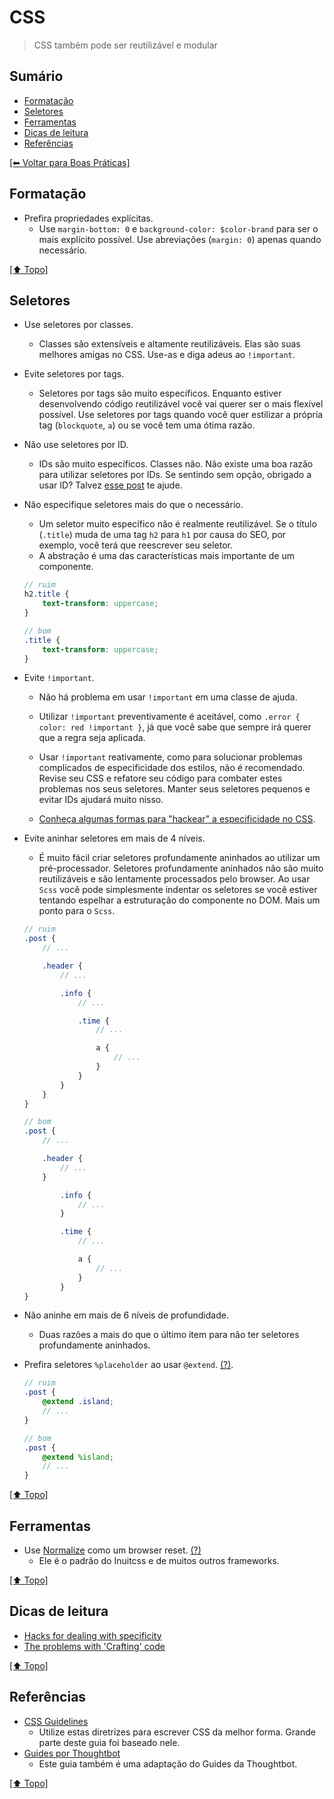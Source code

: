 # CSS
> CSS também pode ser reutilizável e modular

## Sumário
- [Formatação](#formata%C3%A7%C3%A3o)
- [Seletores](#seletores)
- [Ferramentas](#ferramentas)
- [Dicas de leitura](#dicas-de-leitura)
- [Referências](#refer%C3%AAncias)

[[⬅︎ Voltar para Boas Práticas]](https://github.com/mktvirtual/guides/tree/master/boas-praticas)

## Formatação

- Prefira propriedades explícitas.
    - Use `margin-bottom: 0` e `background-color: $color-brand` para ser o mais explícito possível. Use abreviações (`margin: 0`) apenas quando necessário.

[[⬆︎ Topo]](#sum%C3%A1rio)

## Seletores

- Use seletores por classes.
    - Classes são extensíveis e altamente reutilizáveis. Elas são suas melhores amigas no CSS. Use-as e diga adeus ao `!important`.

- Evite seletores por tags.
    - Seletores por tags são muito específicos. Enquanto estiver desenvolvendo código reutilizável você vai querer ser o mais flexível possível. Use seletores por tags quando você quer estilizar a própria tag (`blockquote`, `a`) ou se você tem uma ótima razão.

- Não use seletores por ID.
    - IDs são muito específicos. Classes não. Não existe uma boa razão para utilizar seletores por IDs. Se sentindo sem opção, obrigado a usar ID? Talvez [esse post](http://csswizardry.com/2014/07/hacks-for-dealing-with-specificity/) te ajude.

- Não especifique seletores mais do que o necessário.
    - Um seletor muito específico não é realmente reutilizável. Se o título (`.title`) muda de uma tag `h2` para `h1` por causa do SEO, por exemplo, você terá que reescrever seu seletor.
    - A abstração é uma das características mais importante de um componente.

    ```scss
    // ruim
    h2.title {
        text-transform: uppercase;
    }

    // bom
    .title {
        text-transform: uppercase;
    }
    ```

- Evite `!important`.
    - Não há problema em usar `!important` em uma classe de ajuda.

    - Utilizar `!important` preventivamente é aceitável, como `.error { color: red !important }`, já que você sabe que sempre irá querer que a regra seja aplicada.

    - Usar `!important` reativamente, como para solucionar problemas complicados de especificidade dos estilos, não é recomendado. Revise seu CSS e refatore seu código para combater estes problemas nos seus seletores. Manter seus seletores pequenos e evitar IDs ajudará muito nisso.

    - [Conheça algumas formas para "hackear" a especificidade no CSS](http://csswizardry.com/2014/07/hacks-for-dealing-with-specificity/).

- Evite aninhar seletores em mais de 4 níveis.
    - É muito fácil criar seletores profundamente aninhados ao utilizar um pré-processador. Seletores profundamente aninhados não são muito reutilizáveis e são lentamente processados pelo browser. Ao usar `Scss` você pode simplesmente indentar os seletores se você estiver tentando espelhar a estruturação do componente no DOM. Mais um ponto para o `Scss`.

    ```scss
    // ruim
    .post {
        // ...

        .header {
            // ...

            .info {
                // ...

                .time {
                    // ...

                    a {
                        // ...
                    }
                }
            }
        }
    }

    // bom
    .post {
        // ...

        .header {
            // ...
        }

            .info {
                // ...
            }

            .time {
                // ...

                a {
                    // ...
                }
            }
    }
    ```

- Não aninhe em mais de 6 níveis de profundidade.
    - Duas razões a mais do que o último item para não ter seletores profundamente aninhados.

- Prefira seletores `%placeholder` ao usar `@extend`. [(?)](http://csswizardry.com/2014/01/extending-silent-classes-in-sass/).
    ```scss
    // ruim
    .post {
        @extend .island;
        // ...
    }

    // bom
    .post {
        @extend %island;
        // ...
    }
    ```

[[⬆︎ Topo]](#sum%C3%A1rio)

## Ferramentas

- Use [Normalize](http://necolas.github.io/normalize.css/) como um browser reset. [(?)](http://nicolasgallagher.com/about-normalize-css/)
    - Ele é o padrão do Inuitcss e de muitos outros frameworks.

[[⬆︎ Topo]](#sum%C3%A1rio)

## Dicas de leitura

- [Hacks for dealing with specificity](http://csswizardry.com/2014/07/hacks-for-dealing-with-specificity/)
- [The problems with 'Crafting' code](http://csswizardry.com/2013/11/the-problems-with-crafting-code/)

[[⬆︎ Topo]](#sum%C3%A1rio)

## Referências
- [CSS Guidelines](https://github.com/csswizardry/CSS-Guidelines)
    - Utilize estas diretrizes para escrever CSS da melhor forma. Grande parte deste guia foi baseado nele.
- [Guides por Thoughtbot](https://github.com/thoughtbot/guides/tree/master/style)
    - Este guia também é uma adaptação do Guides da Thoughtbot.

[[⬆︎ Topo]](#sum%C3%A1rio)

